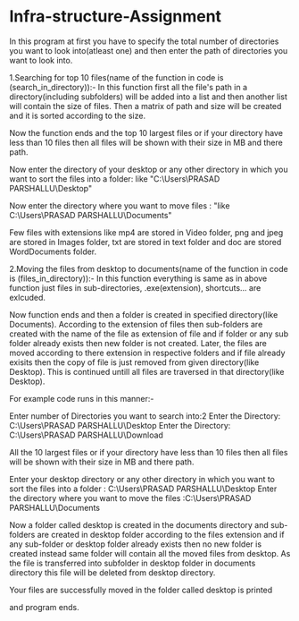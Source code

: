 # Infra-structure-Assignment

In this program at first you have to specify the total number of directories you want to look into(atleast one) and then enter the path of directories you want to look into.

1.Searching for top 10 files(name of the function in code is (search_in_directory)):-
      In this function first all the file's path in a directory(including subfolders) will be added into a list and then another list will contain the size of files. Then a matrix of path and size will be created and it is sorted according to the size.
      
Now the function ends and the top 10 largest files or if your directory have less than 10 files then all files will be shown with their size in MB and there path.

Now enter the directory of your desktop or any other directory in which you want to sort the files into a folder: like "C:\Users\PRASAD PARSHALLU\Desktop"

Now enter the directory where you want to move files : "like C:\Users\PRASAD PARSHALLU\Documents"

Few files with extensions like mp4 are stored in Video folder, png and jpeg are stored in Images folder, txt are stored in text folder and doc are stored WordDocuments folder.
      
2.Moving the files from desktop to documents(name of the function in code is (files_in_directory)):-
      In this function everything is same as in above function just files in sub-directories, .exe(extension), shortcuts... are exlcuded.
      
Now function ends and then a folder is created in specified directory(like Documents). According to the extension of files then sub-folders are created with the name of the file as extension of file and if folder or any sub folder already exists then new folder is not created. Later, the files are moved according to there extension in respective folders and if file already exisits then the copy of file is just removed from given directory(like Desktop). This is continued untill all files are traversed in that directory(like Desktop). 

For example code runs in this manner:-

Enter number of Directories you want to search into:2
Enter the Directory: C:\Users\PRASAD PARSHALLU\Desktop
Enter the Directory: C:\Users\PRASAD PARSHALLU\Download

All the 10 largest files or if your directory have less than 10 files then all files will be shown with their size in MB and there path.

Enter your desktop directory or any other directory in which you want to sort the files into a folder : C:\Users\PRASAD PARSHALLU\Desktop
Enter the directory where you want to move the files :C:\Users\PRASAD PARSHALLU\Documents

Now a folder called desktop is created in the documents directory and sub-folders are created in desktop folder according to the files extension and if any sub-folder or desktop folder already exists then no new folder is created instead same folder will contain all the moved files from desktop. As the file is transferred into subfolder in desktop folder in documents directory this file will be deleted from desktop directory.

Your files are successfully moved in the folder called desktop is printed

and program ends.
